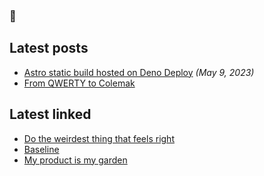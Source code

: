 ### 🚀

## Latest posts

- [Astro static build hosted on Deno Deploy](https://appjeniksaan.nl/posts/astro-static-build-hosted-on-deno-deploy/) _(May 9, 2023)_
- [From QWERTY to Colemak](https://appjeniksaan.nl/posts/colemak/)

## Latest linked

- [Do the weirdest thing that feels right](https://charliebecker.substack.com/p/do-the-weirdest-thing-that-feels)
- [Baseline](https://web.dev/baseline/)
- [My product is my garden](https://herman.bearblog.dev/my-product-is-my-garden/)
